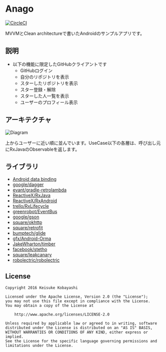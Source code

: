 # Anago

[![CircleCI](https://circleci.com/gh/kobakei/Anago.svg?style=svg)](https://circleci.com/gh/kobakei/Anago)

MVVMとClean architectureで書いたAndroidのサンプルアプリです。

## 説明

- 以下の機能に限定したGitHubクライアントです
  - GitHubログイン
  - 自分のリポジトリを表示
  - スターしたリポジトリを表示
  - スター登録・解除
  - スターした人一覧を表示
  - ユーザーのプロフィール表示

## アーキテクチャ

![Diagram](https://github.com/kobakei/Anago/blob/master/art/diagram.png?raw=true)

上からユーザーに近い順に並んでいます。UseCase以下の各層は、呼び出し元にRxJavaのObservableを返します。

## ライブラリ

- [Android data binding](https://developer.android.com/topic/libraries/data-binding/index.html)
- [google/dagger](https://github.com/google/dagger)
- [evant/gradle-retrolambda](https://github.com/evant/gradle-retrolambda)
- [ReactiveX/RxJava](https://github.com/ReactiveX/RxJava)
- [ReactiveX/RxAndroid](https://github.com/ReactiveX/RxAndroid)
- [trello/RxLifecycle](https://github.com/trello/RxLifecycle)
- [greenrobot/EventBus](https://github.com/greenrobot/EventBus)
- [google/gson](https://github.com/google/gson)
- [square/okhttp](https://github.com/square/okhttp)
- [square/retrofit](https://github.com/square/retrofit)
- [bumptech/glide](https://github.com/bumptech/glide)
- [gfx/Android-Orma](https://github.com/gfx/Android-Orma)
- [JakeWharton/timber](https://github.com/JakeWharton/timber)
- [facebook/stetho](https://github.com/facebook/stetho)
- [square/leakcanary](https://github.com/square/leakcanary)
- [robolectric/robolectric](https://github.com/robolectric/robolectric)

## License

```
Copyright 2016 Keisuke Kobayashi

Licensed under the Apache License, Version 2.0 (the "License");
you may not use this file except in compliance with the License.
You may obtain a copy of the License at

    http://www.apache.org/licenses/LICENSE-2.0

Unless required by applicable law or agreed to in writing, software
distributed under the License is distributed on an "AS IS" BASIS,
WITHOUT WARRANTIES OR CONDITIONS OF ANY KIND, either express or implied.
See the License for the specific language governing permissions and
limitations under the License.
```
